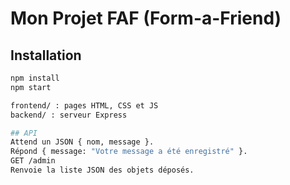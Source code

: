 # Mon Projet FAF (Form-a-Friend)

## Installation 
```bash
npm install
npm start

frontend/ : pages HTML, CSS et JS
backend/ : serveur Express

## API
Attend un JSON { nom, message }.
Répond { message: "Votre message a été enregistré" }.
GET /admin
Renvoie la liste JSON des objets déposés.